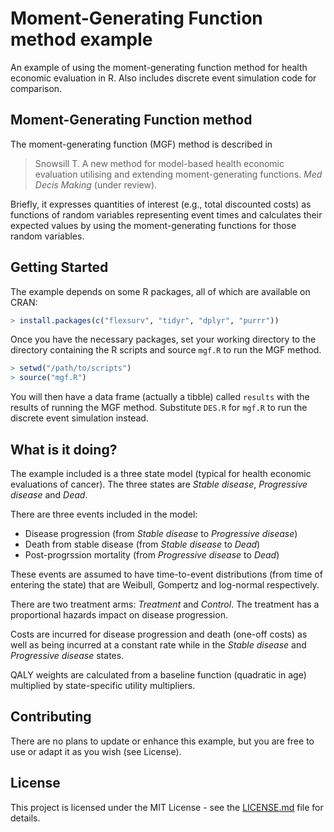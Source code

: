 # Moment-Generating Function method example

An example of using the moment-generating function method for health economic evaluation in R. Also includes discrete event simulation code for comparison.

## Moment-Generating Function method

The moment-generating function (MGF) method is described in

> Snowsill T. A new method for model-based health economic evaluation utilising and extending moment-generating functions. *Med Decis Making* (under review).

Briefly, it expresses quantities of interest (e.g., total discounted costs) as functions of random variables representing event times and calculates their expected values by using the moment-generating functions for those random variables.

## Getting Started

The example depends on some R packages, all of which are available on CRAN:

```R
> install.packages(c("flexsurv", "tidyr", "dplyr", "purrr"))
```

Once you have the necessary packages, set your working directory to the directory containing the R scripts and source `mgf.R` to run the MGF method.

```R
> setwd("/path/to/scripts")
> source("mgf.R")
```

You will then have a data frame (actually a tibble) called `results` with the results of running the MGF method. Substitute `DES.R` for `mgf.R` to run the discrete event simulation instead.

## What is it doing?

The example included is a three state model (typical for health economic evaluations of cancer). The three states are *Stable disease*, *Progressive disease* and *Dead*.

There are three events included in the model:

* Disease progression (from *Stable disease* to *Progressive disease*)
* Death from stable disease (from *Stable disease* to *Dead*)
* Post-progrssion mortality (from *Progressive disease* to *Dead*)

These events are assumed to have time-to-event distributions (from time of entering the state) that are Weibull, Gompertz and log-normal respectively.

There are two treatment arms: *Treatment* and *Control*. The treatment has a proportional hazards impact on disease progression.

Costs are incurred for disease progression and death (one-off costs) as well as being incurred at a constant rate while in the *Stable disease* and *Progressive disease* states.

QALY weights are calculated from a baseline function (quadratic in age) multiplied by state-specific utility multipliers.

## Contributing

There are no plans to update or enhance this example, but you are free to use or adapt it as you wish (see License).

## License

This project is licensed under the MIT License - see the [LICENSE.md](LICENSE.md) file for details.
